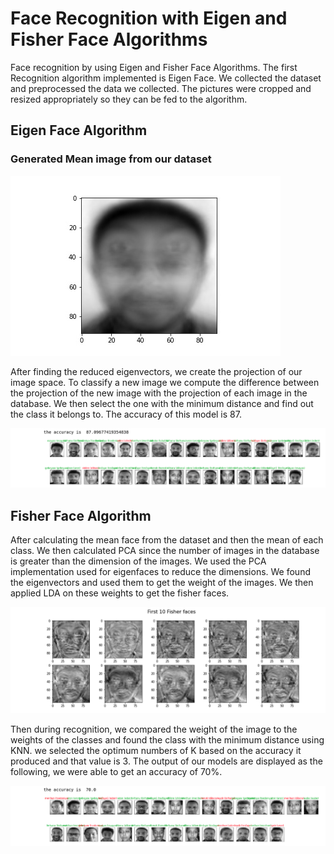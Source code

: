 # Face Recognition with Eigen and Fisher Face Algorithms

Face recognition by using Eigen and Fisher Face Algorithms.
The first Recognition algorithm implemented is Eigen Face. We collected the dataset and
preprocessed the data we collected. The pictures were cropped and resized appropriately so
they can be fed to the algorithm.

## Eigen Face Algorithm
### Generated Mean image from our dataset
![alt text](https://github.com/DiboraHaile/EigenFisherFaces/blob/main/images/mean.jpg?raw=true)

After finding the reduced eigenvectors, we create the projection of our image space. To classify
a new image we compute the difference between the projection of the new image with the
projection of each image in the database. We then select the one with the minimum distance
and find out the class it belongs to. The accuracy of this model is 87.

![alt text](https://github.com/DiboraHaile/EigenFisherFaces/blob/main/images/eigenfaceresult.png?raw=true)

## Fisher Face Algorithm
After calculating the mean face from the dataset and then the mean of each class. We then
calculated PCA since the number of images in the database is greater than the dimension of the
images. We used the PCA implementation used for eigenfaces to reduce the dimensions. We
found the eigenvectors and used them to get the weight of the images. We then applied LDA on
these weights to get the fisher faces.

![alt text](https://github.com/DiboraHaile/EigenFisherFaces/blob/main/images/fisherfaces.png?raw=true)

Then during recognition, we compared the weight of the image to the weights of the classes and
found the class with the minimum distance using KNN. we selected the optimum numbers of K
based on the accuracy it produced and that value is 3.
The output of our models are displayed as the following, we were able to get an accuracy of
70%.

![alt text](https://github.com/DiboraHaile/EigenFisherFaces/blob/main/images/fisherfaceresults.png?raw=true)









